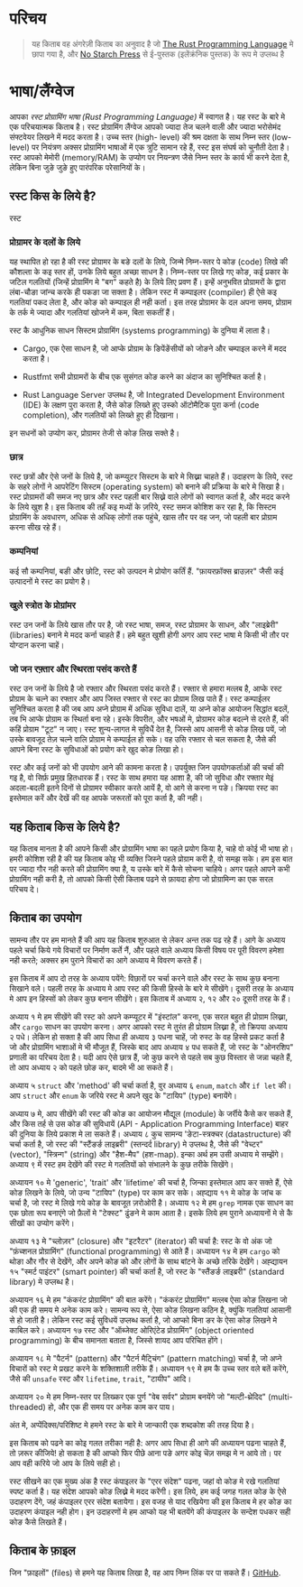 # परिचय

> यह किताब वह अंगरेज़ी किताब का अनुवाद है जो [The Rust Programming
> Language][nsprust] मे छापा गया है, और [No Starch Press][nsp] से ई-पुस्तक
> (इलेंक्रंनिक पुस्तक) के रूप मे उप्लब्ध है

[nsprust]: https://nostarch.com/rust
[nsp]: https://nostarch.com/

# भाषा/लैंग्वेज

आपका *रस्ट प्रोग्रामिंग भाषा (Rust Programming Language)* में स्वागत है। यह
रस्ट के बारे मे एक परिचयात्मक किताब है। रस्ट प्रोग्रामिंग लैंग्वेज आपको ज्यादा
तेज चलने वाली और ज्यादा भरोसेमंद संफ्टवेयर लिखने में मदद करता है। उच्च स्तर (high-
level) की श्रम दक्षता के साथ निम्न स्तर (low-level) पर नियंत्रण अक्सर प्रोग्रामिंग भाषाओं 
में एक त्रुटि सामान रहे हैं, रस्ट इस संघर्ष को चुनौती देता है। रस्ट आपको मेमोरी
(memory/RAM) के उप्योग पर नियन्त्रण जैसे निम्न स्तर के कार्य भी करने देता है, लेकिन बिना
जुङे जुङे हुए पारंपरिक परेसानियों के।

## रस्ट किस के लिये है?

रस्ट 

### प्रोग्रामर के दलों के लिये

यह स्थापित हो रहा है की रस्ट प्रोग्रामर के बङे दलों के लिये, जिन्मे निम्न-स्तर
पे कोङ (code) लिखे की कौशल्ता के कइ स्तर हों, उनके लिये बहुत अच्छा साधन है।
निम्न-स्तर पर लिखे गए कोङ, कई प्रकार के जटिल गलतियों (जिन्हें प्रोग्रामिंग मे
"बग" कहते है) के लिये लिए प्रवण हैं। इन्हें अनुभवित प्रोग्रामरों के द्वारा
लंबा-चौङा जांन्च करके ही पकङा जा सक्ता है। लेकिन रस्ट में कम्पाइलर (compiler) ही
ऐसे कइ गलतियां पकद लेता है, और कोङ को कम्पाइल ही नही कर्ता। इस तरह प्रोग्रामर के
दल अपना समय, प्रोग्राम के तर्क मे ज्यादा और गलतियां खोजने में कम, बिता सकतीं
हैं।

रस्ट कै आधुनिक साधन सिस्टम प्रोग्रामिंग (systems programming) के दुनिया में लाता है।

* Cargo, एक ऐसा साधन है, जो आप्के प्रोग्राम के ङिपेंङेंसीयों को जोङने और चम्पाइल
 करने में मदद करता है।

* Rustfmt सभी प्रोग्रामरों के बीच एक सुसंगत कोङ करने का अंदाज का सुनिश्चित कर्ता है।

* Rust Language Server उप्लब्ध है, जो Integrated Development Environment (IDE)
के लक्षण पुरा करता है, जैसे कोङ लिख्ते हुए उस्को ऑटोमैटिक पुरा कर्ना (code
completion), और गलतियों को लिख्ते हुए ही दिखाना।

इन सधनों को उप्योग कर, प्रोग्रामर तेजी से कोङ लिख सक्ते है।

### छात्र

रस्ट छत्रों और ऐसे जनों के लिये है, जो कम्प्युटर सिस्टम के बारे मे सिख्ना चाहते
हैं। उदाहरण के लिये, रस्ट के सहरे लोगों ने आपरेटिंग सिस्टम (operating system) को
बनाने की प्रक्रिया के बारे मे सिखा है। रस्ट प्रोग्रामरों की समज नए छात्र और रस्ट
पहली बार सिख्ने वाले लोगों को स्वागत कर्ता है, और मदद करने के लिये खुश है। इस
किताब की तर्हं कइ मध्यों के ज़रिये, रस्ट समज कोशिश कर रहा है, कि सिस्टम
प्रोग्रामिंग के अवधारण, अधिक से अधिक् लोगों तक पहुंचे, खास तौर पर वह जन, जो पहली
बार प्रोग्राम करना सीख रहे हैं।

### कम्पनियां

कई सौ कम्पनियां, बङी और छोटि, रस्ट को उत्पदन मे प्रोयोग कर्तिं हैं. "फ़ायरफ़ॉक्स
ब्राउज़र" जैसी कई उत्पादनों मे रस्ट का प्रयोग है।

### खुले स्त्रोत के प्रोग्रांमर

रस्ट उन जनों के लिये खास तौर पर है, जो रस्ट भाषा, समज, रस्ट प्रोग्रामर के साधन,
और "लाइब्रेरी" (libraries) बनाने मे मदद कर्ना चाहते हैं। हमे बहुत खुशी होगी अगर
आप रस्ट भाषा मे किसी भी तौर पर योग्दान करना चाहें।

### जो जन रफ़्तार और स्थिरता पसंद करते हैं

रस्ट उन जनों के लिये है जो रफ्तार और स्थिरता पसंद करते हैं। रफ्तार से हमारा
मत्लब है, आप्के रस्ट प्रोग्राम के चल्ने का रफ्तार और आप जिस्त रफ्तार से रस्ट का
प्रोग्राम लिख पाते हैं। रस्ट कम्पाईलर सुनिश्चित करता है की जब आप अप्ने प्रोग्राम
में अधिक सुविधा दालें, या अप्ने कोङ आयोजन सिद्धांत बदलें, तब भि आप्के प्रोग्राम
क स्थिर्ता बना रहे। इस्के विपरीत, और भषओं मे, प्रोग्रामर कोङ बदल्ने से दरते हैं,
की कहिं प्रोग्राम "टूट" न जाए। रस्ट शुन्य-लागत मे सुविधैं देत है, जिस्से आप आसनी
से कोङ लिख पयें, जो उस्के बावजूद तेज़ चल्ने वालि प्रोग्राम मे कम्पाईल हो सके। वह
उसि रफ्तार से चल सकता है, जैसे की आपने बिना रस्ट के सुविधाओं को प्रयोग करे खुद
कोङ लिखा हो।

रस्ट और कई जनों को भी उपयोग आने की कामना करता है। उपर्युक्त जिन उपयोगकर्ताओं की
चर्चा की गइ है, वो सिर्फ़ प्रमुख हितधारक हैं। रस्ट के साथ हमारा यह आशा है, की जो
सुविधा और रफ्तार मेइं अदला-बदली इतने दिनों से प्रोग्रामर स्वीकार करते आयें है,
वो आगे से करना न पङे। क्रिपया रस्ट का इस्तेमाल करें और देखें की वह आपके जरूरतों
को पूरा कर्ता है, की नही।

## यह किताब किस के लिये है?

यह किताब मानता है की आपने किसी और प्रोग्रामिंग भाषा का पहले प्रयोग किया है, चाहे
वो कोई भी भाषा हो। हमरी कोशिश रही है की यह किताब कोइ भी व्यक्ति जिस्ने पहले
प्रोग्राम करी है, वो समझ सके। हम इस बात पर ज्यादा गौर नही करते की प्रोग्रामिंग
क्या है, य उस्के बारे में कैसे सोचना चाहिये। अगर पहले आपने कभी प्रोग्रामिंग नही
करी है, तो आपको किसी ऐसी किताब पढने से फ़ायदा होगा जो प्रोग्रामिन्ग का एक सरल
परिचय दे।

## किताब का उपयोग

सामन्य तौर पर हम मानते हैं की आप यह किताब शुरुआत से लेकर अन्त तक पढ रहे हैं। आगे
के अध्याय पहले चर्चा किये गये विचारों पर निर्माण कर्ते नैं, और पहले वाले अध्याय
किसी विषय पर पूरी विवरण हमेशा नही करते; अक्सर हम पुराने विचारों का आगे अध्याय मे
विवरण करते हैं।

इस किताब में आप दो तरह के अध्याय पयेंगे: विछारों पर चर्चा करने वाले और रस्ट के
साथ कुछ बनाना सिखाने वले। पहली तरह के अध्याय मे आप रस्ट की किसी हिस्से के बारे
मे सीखेंगे। दूसरी तरह के अध्याय मे आप इन हिस्सों को लेकर कुछ बनान सीखेंगे। इस
किताब में अध्याय २, १२ और २० दूसरी तरह के हैं।

अध्याय १ मे हम सीखेंगे की रस्ट को अपने कम्प्यूटर में "इंस्टांल" करना, एक सरल
बहुत ही प्रोग्राम लिख्ना, और `cargo` साधन का उपयोग करना। अगर आपको रस्ट मे तुरंत
ही प्रोग्राम लिख्ना है, तो क्रिपया अध्याय २ पधे। लेकिन हो सक्ता है की आप सिधा ही
अध्याय ३ पधना चाहें, जो रुस्ट के वह हिस्से प्रकट कर्ता है जो और प्रोग्रामिंग
भाशाओं मे भी मौजूत हैं, जिस्के बाद आप अध्याय ४ पध सकते हैं, जो रस्ट के "ओनरशिप"
प्रणाली का परिचय देता है। यदी आप ऐसे छात्र हैं, जो कुछ करने से पहले सब कुछ
विस्तार से जन्ना चहते हैं, तो आप अध्याय २ को पहले छोङ कर, बादमे भी आ सकते हैं।

अध्याय ५ `struct` और 'method' की चर्चा कर्ता है, वुर अध्याय ६ `enum`, `match` और
`if let` की। आप `struct` और `enum` के जरिये रस्ट मे अपने खुद के "टायिप" (type)
बनायेंगे।

अध्याय ७ मे, आप सीखेंगे की रस्ट की कोङ का आयोजन मौद्यूल (module) के जर्रीये कैसे
कर सकते हैं, और किस तर्ह से उस कोङ की सुविधायें (API - Application Programming
Interface) बाहर की दुनिया के लिये प्रकाश मे ला सकते हैं। अध्याय ८ कुच सामन्य
'ङेटा-स्त्रक्चर (datastructure) की चर्चा कर्ता है, जो रस्ट की "स्टैंङर्ङ
लाइब्ररी" (स्तन्दर्द library) मे उप्लब्ध है, जैसे की "वेच्टर" (vector),
"स्त्रिन्ग" (string) और "हैश-मैप" (हश-map). इन्का अर्थ हम उसी अध्याय मे
सम्झेंगे। अध्याय ९ में रस्ट हम देखेंगे की रस्ट मे गलतियों को संभालने के कुछ तरीके सिखेंगे।

अध्यायन १० मे 'generic', 'trait' और 'lifetime' की चर्चा है, जिन्का इस्तेमाल आप
कर सक्ते हैं, ऐसे कोङ लिखने के लिये, जो उन्य "टायिप" (type) पर काम कर सके।
अह्द्याय ११ मे कोङ के जांच क चर्चा है, जो रस्ट मे लिखे गये कोङ के बावजूत ज़रोओरी
है। अध्याय १२ मे हम `grep` नामक एक साधन का एक छोता रूप बनाएंगे जो फ़ैलों मे
"टेक्स्ट" ढुंङने मे काम आता है। इसके लिये हम पुराने अध्यायनों मे से कै सीखों का उप्योग करेंगे।

अध्याय १३ मे "च्लोज़र" (closure) और "इटरैटर" (iterator) की चर्चा है: रस्ट के वो
अंक जो "फ़ंच्शनल प्रोग्रामिंग" (functional programming) से आते हैं। अध्यायन १४
मे हम `cargo` को थोङा और गौर से देखेंगे, और अपने कोङ को और लोगों के साथ बांटने
के अच्छे तरिके देखेंगे। अह्द्यायन १५ "स्मर्ट पाइंटर" (smart pointer) की चर्चा
कर्ता है, जो रस्ट के "स्तैंङर्ङ लाइब्ररी" (standard library) मे उप्लब्ध है।

अध्यायन १६ मे हम "कंकरंट प्रोग्रामिंग" की बात करेंगे। "कंकरंट प्रोग्रामिंग"
मत्लब ऐसा कोङ लिखना जो की एक ही समय मे अनेक काम करे। सामन्य रूप से, ऐसा कोङ
लिखना कठिन है, क्युंकि गलतियां आसानी से हो जाती है। लेकिन रस्ट कई सुविधयें
उप्लब्ध कर्ता है, जो आप्को बिना ङर के ऐसा कोङ लिखने मे काबिल करे। अध्यायन १७
रस्ट और  "ऑब्जेक्ट ओरिएंटेड प्रोग्रामिंग" (object oriented programming) के बीच
समानता बताता है, जिस्से शायद आप परिचित होंगे।

अध्यायन १८ मे "पैटर्न" (pattern) और "पैटर्न मैट्चिंग" (pattern matching) चर्चा
है, जो अप्ने विचारों को रस्ट मे प्रखट करने के शक्तिशाली तरीके हैं। अध्यायन १९ मे
हम कै उच्च स्तर वले बतें करेंगे, जैसे की `unsafe` रस्ट और  `lifetime`, `trait`,
"टायीप" आदि।

अध्यायन २० मे हम निम्न-स्तर पर लिख्कर एक पुर्ण "वेब सर्वर" प्रोग्राम बनयेंगे जो
"मल्टी-थ्रेदिद" (multi-threaded) हो, और एक ही समय पर अनेक काम कर पाय।

अंत मे, अप्पेंदिक्स/परिशिष्ट मे हमने रस्ट के बारे मे जान्कारी एक शब्दकोश की तरह दिया है।

इस किताब को पढने का कोइ गलत तरीका नही है: अगर आप सिधा ही आगे की अध्यायन पढना
चाहते हैं, तो ज़रूर कीजिये! हो सकता है की आप्को फिर पीछे आना पङे अगर कोइ चॆज़
समझ मे न आये तो। पर आप वही करिये जो आप के लिये सही हो।

रस्ट सीखने का एक मुख्य अंक है रस्ट कंपाइलर के "एरर संदेश" पढना, जहां वो कोङ मे
रखे गलतियां स्पष्ट कर्ता है। यह संदेश आपको कोङ लिख्ने मे मदद करेंगी। इस लिये, हम
कई जगह गलत कोङ के ऐसे उदाहरण देंगे, जहं कंपाइलर एरर संदेश बतायेगा। इस वजह से याद
रखियेगा की इस किताब मे हर कोङ का उदाहरण कंपाइल नही होग। इन उदाहरणों मे हम आप्को
यह भी बतयेंगे की कंपाइलर के सन्देश पधकर सही कोङ कैसे लिखते हैं।

## किताब के फ़ाइल

जिन "फ़ाइलों" (files) से हमने यह किताब लिखा है, वह आप निम्न लिंक पर पा सकते हैं।
[GitHub][book].

[book]: https://github.com/rust-lang/book/tree/master/second-edition/src
